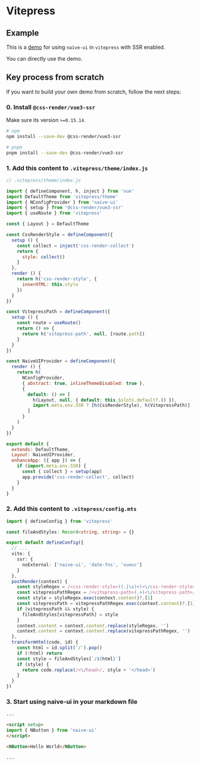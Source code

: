 # Vitepress

## Example

This is a [demo](https://github.com/07akioni/naive-ui-vitepress-demo) for using `naive-ui` in `vitepress` with SSR enabled.

You can directly use the demo.

## Key process from scratch

If you want to build your own demo from scratch, follow the next steps:

### 0. Install `@css-render/vue3-ssr`

Make sure its version `>=0.15.14`.

```bash
# npm
npm install --save-dev @css-render/vue3-ssr

# pnpm
pnpm install --save-dev @css-render/vue3-ssr
```

### 1. Add this content to `.vitepress/theme/index.js`

```js
// .vitepress/theme/index.js

import { defineComponent, h, inject } from 'vue'
import DefaultTheme from 'vitepress/theme'
import { NConfigProvider } from 'naive-ui'
import { setup } from '@css-render/vue3-ssr'
import { useRoute } from 'vitepress'

const { Layout } = DefaultTheme

const CssRenderStyle = defineComponent({
  setup () {
    const collect = inject('css-render-collect')
    return {
      style: collect()
    }
  },
  render () {
    return h('css-render-style', {
      innerHTML: this.style
    })
  }
})

const VitepressPath = defineComponent({
  setup () {
    const route = useRoute()
    return () => {
      return h('vitepress-path', null, [route.path])
    }
  }
})

const NaiveUIProvider = defineComponent({
  render () {
    return h(
      NConfigProvider,
      { abstract: true, inlineThemeDisabled: true },
      {
        default: () => [
          h(Layout, null, { default: this.$slots.default?.() }),
          import.meta.env.SSR ? [h(CssRenderStyle), h(VitepressPath)] : null
        ]
      }
    )
  }
})

export default {
  extends: DefaultTheme,
  Layout: NaiveUIProvider,
  enhanceApp: ({ app }) => {
    if (import.meta.env.SSR) {
      const { collect } = setup(app)
      app.provide('css-render-collect', collect)
    }
  }
}
```

### 2. Add this content to `.vitepress/config.mts`

```ts
import { defineConfig } from 'vitepress'

const fileAndStyles: Record<string, string> = {}

export default defineConfig({
  // ...
  vite: {
    ssr: {
      noExternal: ['naive-ui', 'date-fns', 'vueuc']
    }
  },
  postRender(context) {
    const styleRegex = /<css-render-style>((.|\s)+)<\/css-render-style>/
    const vitepressPathRegex = /<vitepress-path>(.+)<\/vitepress-path>/
    const style = styleRegex.exec(context.content)?.[1]
    const vitepressPath = vitepressPathRegex.exec(context.content)?.[1]
    if (vitepressPath && style) {
      fileAndStyles[vitepressPath] = style
    }
    context.content = context.content.replace(styleRegex, '')
    context.content = context.content.replace(vitepressPathRegex, '')
  },
  transformHtml(code, id) {
    const html = id.split('/').pop()
    if (!html) return
    const style = fileAndStyles[`/${html}`]
    if (style) {
      return code.replace(/<\/head>/, style + '</head>')
    }
  }
})
```

### 3. Start using naive-ui in your markdown file

```md
...

<script setup>
import { NButton } from 'naive-ui'
</script>

<NButton>Hello World</NButton>

...
```
